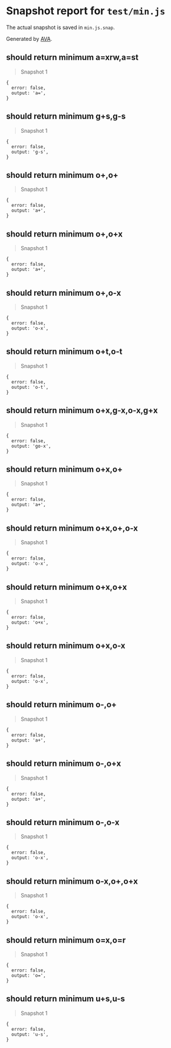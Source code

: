 # Snapshot report for `test/min.js`

The actual snapshot is saved in `min.js.snap`.

Generated by [AVA](https://ava.li).

## should return minimum a=xrw,a=st

> Snapshot 1

    {
      error: false,
      output: 'a=',
    }

## should return minimum g+s,g-s

> Snapshot 1

    {
      error: false,
      output: 'g-s',
    }

## should return minimum o+,o+

> Snapshot 1

    {
      error: false,
      output: 'a+',
    }

## should return minimum o+,o+x

> Snapshot 1

    {
      error: false,
      output: 'a+',
    }

## should return minimum o+,o-x

> Snapshot 1

    {
      error: false,
      output: 'o-x',
    }

## should return minimum o+t,o-t

> Snapshot 1

    {
      error: false,
      output: 'o-t',
    }

## should return minimum o+x,g-x,o-x,g+x

> Snapshot 1

    {
      error: false,
      output: 'go-x',
    }

## should return minimum o+x,o+

> Snapshot 1

    {
      error: false,
      output: 'a+',
    }

## should return minimum o+x,o+,o-x

> Snapshot 1

    {
      error: false,
      output: 'o-x',
    }

## should return minimum o+x,o+x

> Snapshot 1

    {
      error: false,
      output: 'o+x',
    }

## should return minimum o+x,o-x

> Snapshot 1

    {
      error: false,
      output: 'o-x',
    }

## should return minimum o-,o+

> Snapshot 1

    {
      error: false,
      output: 'a+',
    }

## should return minimum o-,o+x

> Snapshot 1

    {
      error: false,
      output: 'a+',
    }

## should return minimum o-,o-x

> Snapshot 1

    {
      error: false,
      output: 'o-x',
    }

## should return minimum o-x,o+,o+x

> Snapshot 1

    {
      error: false,
      output: 'o-x',
    }

## should return minimum o=x,o=r

> Snapshot 1

    {
      error: false,
      output: 'o=',
    }

## should return minimum u+s,u-s

> Snapshot 1

    {
      error: false,
      output: 'u-s',
    }
